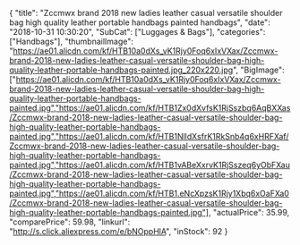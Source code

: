 {
	"title": "Zccmwx brand 2018 new ladies leather casual versatile shoulder bag high quality leather portable handbags painted handbags",
	"date": "2018-10-31 10:30:20",
	"SubCat": ["Luggages & Bags"],
	"categories": ["Handbags"],
	"thumbnailImage": "https://ae01.alicdn.com/kf/HTB10a0dXs_vK1Rjy0Foq6xIxVXax/Zccmwx-brand-2018-new-ladies-leather-casual-versatile-shoulder-bag-high-quality-leather-portable-handbags-painted.jpg_220x220.jpg",
	"BigImage": ["https://ae01.alicdn.com/kf/HTB10a0dXs_vK1Rjy0Foq6xIxVXax/Zccmwx-brand-2018-new-ladies-leather-casual-versatile-shoulder-bag-high-quality-leather-portable-handbags-painted.jpg","https://ae01.alicdn.com/kf/HTB1Zx0dXvfsK1RjSszbq6AqBXXas/Zccmwx-brand-2018-new-ladies-leather-casual-versatile-shoulder-bag-high-quality-leather-portable-handbags-painted.jpg","https://ae01.alicdn.com/kf/HTB1NlldXsfrK1RkSnb4q6xHRFXaf/Zccmwx-brand-2018-new-ladies-leather-casual-versatile-shoulder-bag-high-quality-leather-portable-handbags-painted.jpg","https://ae01.alicdn.com/kf/HTB1vABeXxrvK1RjSszeq6yObFXau/Zccmwx-brand-2018-new-ladies-leather-casual-versatile-shoulder-bag-high-quality-leather-portable-handbags-painted.jpg","https://ae01.alicdn.com/kf/HTB1.eNcXpzsK1Rjy1Xbq6xOaFXa0/Zccmwx-brand-2018-new-ladies-leather-casual-versatile-shoulder-bag-high-quality-leather-portable-handbags-painted.jpg"],
	"actualPrice": 35.99,
	"comparePrice": 59.98,
	"linkurl": "http://s.click.aliexpress.com/e/bNOppHlA",
	"inStock": 92
}
